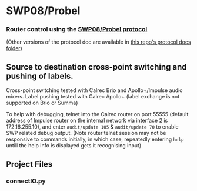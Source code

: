 # SWP08/Probel
### Router control using the [SWP08/Probel protocol](https://wwwapps.grassvalley.com/docs/Manuals/sam/Protocols%20and%20MIBs/Router%20Control%20Protocols%20SW-P-88%20Issue%204b.pdf)
(Other versions of the protocol doc are available in [this repo's protocol docs folder](https://github.com/peterallanwalker/SWP08-Probel/tree/master/protocol%20docs))

## Source to destination cross-point switching and pushing of labels.

Cross-point switching tested with Calrec Brio and Apollo+/Impulse audio mixers.
Label pushing tested with Calrec Apollo+ (label exchange is not supported on Brio or Summa)

To help with debugging, telnet into the Calrec router on port 55555 (default address of Impulse router on the internal network via interface 2 is 172.16.255.10), and enter `audit/update 105` & `audit/update 70` to enable SWP related debug output. (Note router telnet session may not be responsive to commands initially, in which case, repeatedly entering `help` untill the help info is displayed gets it recognising input)

## Project Files

### connectIO.py
